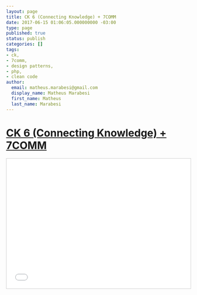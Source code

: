 ```yaml
---
layout: page
title: CK 6 (Connecting Knowledge) + 7COMM
date: 2017-06-15 01:06:05.000000000 -03:00
type: page
published: true
status: publish
categories: []
tags:
- ck,
- 7comm,
- design patterns,
- php,
- clean code
author:
  email: matheus.marabesi@gmail.com
  display_name: Matheus Marabesi
  first_name: Matheus
  last_name: Marabesi
---
```


<h1><a href="http://www.meetup.com/pt/THT-Things-Hacker-Team/events/202789132/" target="_blank">CK 6 (Connecting Knowledge) + 7COMM</a></h1>
<p><iframe width="100%" height="355" style="border: 1px solid #CCC; border-width: 1px; margin-bottom: 5px; max-width: 100%;" src="//www.slideshare.net/slideshow/embed_code/key/muXSKJeAlRnvBN" frameborder="0" marginwidth="0" marginheight="0" scrolling="no" allowfullscreen="allowfullscreen"> </iframe></p>
